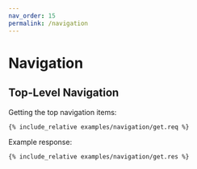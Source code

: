 ```yaml
---
nav_order: 15
permalink: /navigation
---
```


# Navigation

## Top-Level Navigation

Getting the top navigation items:

```
{% include_relative examples/navigation/get.req %}
```

Example response:

```
{% include_relative examples/navigation/get.res %}
```
